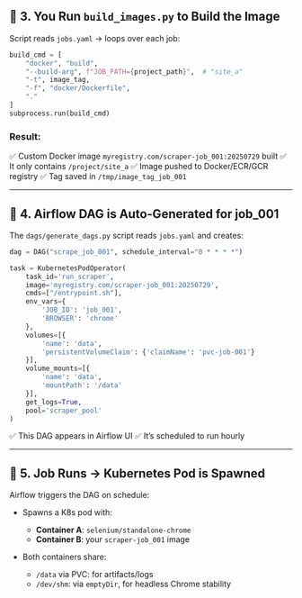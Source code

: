 ## 🐳 3. You Run `build_images.py` to Build the Image

Script reads `jobs.yaml` → loops over each job:

```python
build_cmd = [
    "docker", "build",
    "--build-arg", f"JOB_PATH={project_path}",  # "site_a"
    "-t", image_tag,
    "-f", "docker/Dockerfile",
    "."
]
subprocess.run(build_cmd)
```

### Result:

✅ Custom Docker image `myregistry.com/scraper-job_001:20250729` built
✅ It only contains `/project/site_a`
✅ Image pushed to Docker/ECR/GCR registry
✅ Tag saved in `/tmp/image_tag_job_001`

---

## 🧠 4. Airflow DAG is Auto-Generated for job\_001

The `dags/generate_dags.py` script reads `jobs.yaml` and creates:

```python
dag = DAG("scrape_job_001", schedule_interval="0 * * * *")

task = KubernetesPodOperator(
    task_id='run_scraper',
    image='myregistry.com/scraper-job_001:20250729',
    cmds=["/entrypoint.sh"],
    env_vars={
        'JOB_ID': 'job_001',
        'BROWSER': 'chrome'
    },
    volumes=[{
        'name': 'data',
        'persistentVolumeClaim': {'claimName': 'pvc-job-001'}
    }],
    volume_mounts=[{
        'name': 'data',
        'mountPath': '/data'
    }],
    get_logs=True,
    pool='scraper_pool'
)
```

✅ This DAG appears in Airflow UI
✅ It’s scheduled to run hourly

---

## 🚀 5. Job Runs → Kubernetes Pod is Spawned

Airflow triggers the DAG on schedule:

* Spawns a K8s pod with:

  * **Container A**: `selenium/standalone-chrome`
  * **Container B**: your `scraper-job_001` image
* Both containers share:

  * `/data` via PVC: for artifacts/logs
  * `/dev/shm`: via `emptyDir`, for headless Chrome stability
